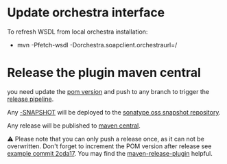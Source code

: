 # Update orchestra interface

To refresh WSDL from local orchestra installation:
   - mvn -Pfetch-wsdl -Dorchestra.soapclient.orchestraurl=<URL TO YOUR ORCHESTRA INSTANCE>/

# Release the plugin maven central

you need update the [pom version](https://github.com/baloise/orchestra-maven-plugin/blob/master/pom.xml#L11) and push to any branch to trigger the [release pipeline](https://github.com/baloise/orchestra-maven-plugin/actions?query=workflow%3ACR).


Any [-SNAPSHOT](https://maven.apache.org/guides/getting-started/#What_is_a_SNAPSHOT_version) will be deployed to the [sonatype oss snapshot repository](https://oss.sonatype.org/content/repositories/snapshots/com/baloise/).


Any release will be published to [maven central](https://repo1.maven.org/maven2/com/baloise/).


⚠ Please note that you can only push a release once, as it can not be overwritten. Don't forget to increment the POM version after release see [example commit 2cda17](https://github.com/baloise/orchestra-maven-plugin/commit/2cda17d2fd23d963733b46b019a04430e526467e). You may find the [maven-release-plugin](https://maven.apache.org/maven-release/maven-release-plugin/examples/prepare-release.html) helpful. 
